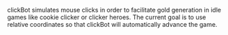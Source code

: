 clickBot simulates mouse clicks in order to facilitate gold generation in idle games like cookie clicker or clicker heroes. The current goal is to use relative coordinates so that clickBot will automatically advance the game. 